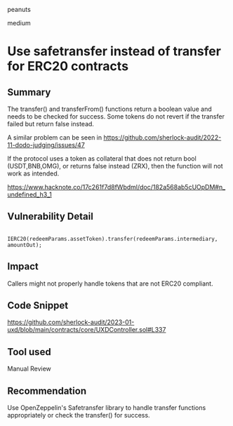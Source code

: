 peanuts

medium

# Use safetransfer instead of transfer for ERC20 contracts

## Summary

The transfer() and transferFrom() functions return a boolean value and needs to be checked for success. Some tokens do not revert if the transfer failed but return false instead.

A similar problem can be seen in https://github.com/sherlock-audit/2022-11-dodo-judging/issues/47

If the protocol uses a token as collateral that does not return bool (USDT,BNB,OMG), or returns false instead (ZRX), then the function will not work as intended. 

https://www.hacknote.co/17c261f7d8fWbdml/doc/182a568ab5cUOpDM#n_undefined_h3_1

## Vulnerability Detail

        IERC20(redeemParams.assetToken).transfer(redeemParams.intermediary, amountOut);

## Impact

Callers might not properly handle tokens that are not ERC20 compliant.

## Code Snippet

https://github.com/sherlock-audit/2023-01-uxd/blob/main/contracts/core/UXDController.sol#L337

## Tool used

Manual Review

## Recommendation

Use OpenZeppelin's Safetransfer library to handle transfer functions appropriately or check the transfer() for success.
